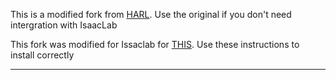 
This is a modified fork from [HARL](https://github.com/PKU-MARL/HARL). Use the original if you don't need intergration with IsaacLab

This fork was modified for Issaclab for [THIS](https://some45bucks.github.io/IsaacLab-HARL/). Use these instructions to install correctly

---
